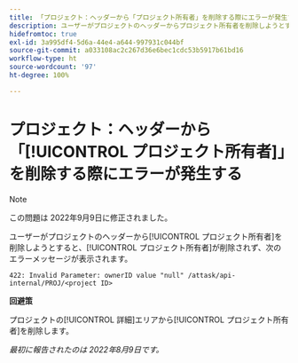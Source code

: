```yaml
---
title: 「プロジェクト：ヘッダーから「プロジェクト所有者」を削除する際にエラーが発生する」
description: ユーザーがプロジェクトのヘッダーからプロジェクト所有者を削除しようとすると、プロジェクト所有者が削除されず、エラーメッセージが表示されます。
hidefromtoc: true
exl-id: 3a995df4-5d6a-44e4-a644-997931c044bf
source-git-commit: a033108ac2c267d36e6bec1cdc53b5917b61bd16
workflow-type: ht
source-wordcount: '97'
ht-degree: 100%

---
```


# プロジェクト：ヘッダーから「[!UICONTROL プロジェクト所有者]」を削除する際にエラーが発生する

>[!NOTE]
>
>この問題は 2022年9月9日に修正されました。

ユーザーがプロジェクトのヘッダーから[!UICONTROL プロジェクト所有者]を削除しようとすると、[!UICONTROL プロジェクト所有者]が削除されず、次のエラーメッセージが表示されます。

`422: Invalid Parameter: ownerID value "null" /attask/api-internal/PROJ/<project ID>`

**回避策**

プロジェクトの[!UICONTROL 詳細]エリアから[!UICONTROL プロジェクト所有者]を削除します。

_最初に報告されたのは 2022年8月9日です。_
